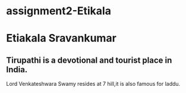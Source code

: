 # assignment2-Etikala
# Etiakala Sravankumar
## Tirupathi is a devotional and tourist place in India. 
Lord Venkateshwara Swamy resides at 7 hill,it is also famous for laddu.  
